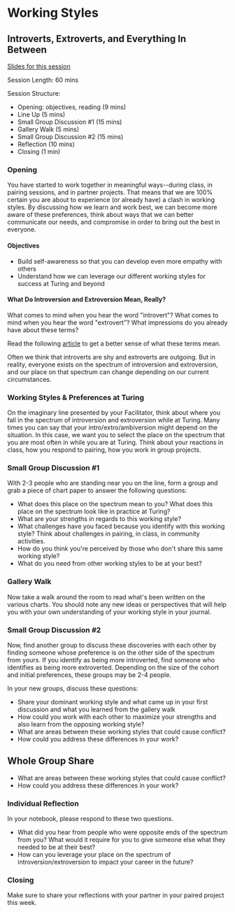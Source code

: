 #  Working Styles

## Introverts, Extroverts, and Everything In Between

[Slides for this session](https://docs.google.com/presentation/d/1Dv3pkCbDjEGilq9tPq5ABHySQIQ3zBs489fetFvcZno/edit#slide=id.g1eee055cc6_1_92)

Session Length: 60 mins

Session Structure:
* Opening: objectives, reading (9 mins)
* Line Up (5 mins)
* Small Group Discussion #1 (15 mins)
* Gallery Walk (5 mins)
* Small Group Discussion #2 (15 mins)
* Reflection (10 mins)
* Closing (1 min)

### Opening
You have started to work together in meaningful ways--during class, in pairing sessions, and in partner projects.  That means that we are 100% certain you are about to experience (or already have) a clash in working styles. By discussing how we learn and work best, we can become more aware of these preferences, think about ways that we can better communicate our needs, and compromise in order to bring out the best in everyone.

#### Objectives

* Build self-awareness so that you can develop even more empathy with others
* Understand how we can leverage our different working styles for success at Turing and beyond

#### What Do Introversion and Extroversion Mean, Really? 
What comes to mind when you hear the word "introvert"? What comes to mind when you hear the word "extrovert"? What impressions do you already have about these terms? 

Read the following [article](https://www.fastcompany.com/3016031/leadership-now/are-you-an-introvert-or-an-extrovert-and-what-it-means-for-your-career) to get a better sense of what these terms mean.

Often we think that introverts are shy and extroverts are outgoing. But in reality, everyone exists on the spectrum of introversion and extroversion, and our place on that spectrum can change depending on our current circumstances.

### Working Styles & Preferences at Turing
On the imaginary line presented by your Facilitator, think about where you fall in the spectrum of introversion and extroversion while at Turing. Many times you can say that your intro/extro/ambiversion might depend on the situation. In this case, we want you to select the place on the spectrum that you are most often in while you are at Turing.  Think about your reactions in class, how you respond to pairing, how you work in group projects.  

### Small Group Discussion #1 
With 2-3 people who are standing near you on the line, form a group and grab a piece of chart paper to answer the following questions:

* What does this place on the spectrum mean to you? What does this place on the spectrum look like in practice at Turing?
* What are your strengths in regards to this working style?
* What challenges have you faced because you identify with this working style? Think about challenges in pairing, in class, in community activities.
* How do you think you're perceived by those who don't share this same working style?
* What do you need from other working styles to be at your best?

### Gallery Walk

Now take a walk around the room to read what's been written on the various charts. You should note any new ideas or perspectives that will help you with your own understanding of your working style in your journal. 

### Small Group Discussion #2
Now, find another group to discuss these discoveries with each other by finding someone whose preference is on the other side of the spectrum from yours. If you identify as being more introverted, find someone who identifies as being more extroverted. Depending on the size of the cohort and initial preferences, these groups may be 2-4 people.

In your new groups, discuss these questions:  

* Share your dominant working style and what came up in your first discussion and what you learned from the gallery walk
* How could you work with each other to maximize your strengths and also learn from the opposing working style? 
* What are areas between these working styles that could cause conflict?
* How could you address these differences in your work?

## Whole Group Share 

* What are areas between these working styles that could cause conflict?
* How could you address these differences in your work?

### Individual Reflection
In your notebook, please respond to these two questions.

* What did you hear from people who were opposite ends of the spectrum from you?  What would it require for you to give someone else what they needed to be at their best? 
* How can you leverage your place on the spectrum of introversion/extroversion to impact your career in the future?

### Closing
Make sure to share your reflections with your partner in your paired project this week. 

